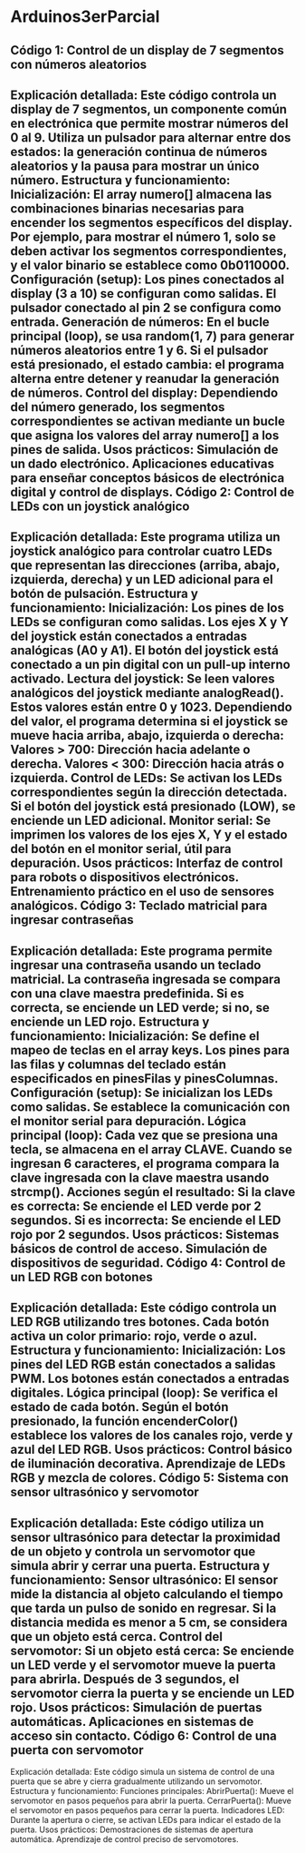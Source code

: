 # Arduinos3erParcial
Código 1: Control de un display de 7 segmentos con números aleatorios
-
Explicación detallada:
Este código controla un display de 7 segmentos, un componente común en electrónica que permite mostrar números del 0 al 9. Utiliza un pulsador para alternar entre dos estados: la generación continua de números aleatorios y la pausa para mostrar un único número.
Estructura y funcionamiento:
Inicialización:
El array numero[] almacena las combinaciones binarias necesarias para encender los segmentos específicos del display. Por ejemplo, para mostrar el número 1, solo se deben activar los segmentos correspondientes, y el valor binario se establece como 0b0110000.
Configuración (setup):
Los pines conectados al display (3 a 10) se configuran como salidas.
El pulsador conectado al pin 2 se configura como entrada.
Generación de números:
En el bucle principal (loop), se usa random(1, 7) para generar números aleatorios entre 1 y 6.
Si el pulsador está presionado, el estado cambia: el programa alterna entre detener y reanudar la generación de números.
Control del display:
Dependiendo del número generado, los segmentos correspondientes se activan mediante un bucle que asigna los valores del array numero[] a los pines de salida.
Usos prácticos:
Simulación de un dado electrónico.
Aplicaciones educativas para enseñar conceptos básicos de electrónica digital y control de displays.
Código 2: Control de LEDs con un joystick analógico
-
Explicación detallada:
Este programa utiliza un joystick analógico para controlar cuatro LEDs que representan las direcciones (arriba, abajo, izquierda, derecha) y un LED adicional para el botón de pulsación.
Estructura y funcionamiento:
Inicialización:
Los pines de los LEDs se configuran como salidas.
Los ejes X y Y del joystick están conectados a entradas analógicas (A0 y A1).
El botón del joystick está conectado a un pin digital con un pull-up interno activado.
Lectura del joystick:
Se leen valores analógicos del joystick mediante analogRead(). Estos valores están entre 0 y 1023.
Dependiendo del valor, el programa determina si el joystick se mueve hacia arriba, abajo, izquierda o derecha:
Valores > 700: Dirección hacia adelante o derecha.
Valores < 300: Dirección hacia atrás o izquierda.
Control de LEDs:
Se activan los LEDs correspondientes según la dirección detectada.
Si el botón del joystick está presionado (LOW), se enciende un LED adicional.
Monitor serial:
Se imprimen los valores de los ejes X, Y y el estado del botón en el monitor serial, útil para depuración.
Usos prácticos:
Interfaz de control para robots o dispositivos electrónicos.
Entrenamiento práctico en el uso de sensores analógicos.
Código 3: Teclado matricial para ingresar contraseñas
-
Explicación detallada:
Este programa permite ingresar una contraseña usando un teclado matricial. La contraseña ingresada se compara con una clave maestra predefinida. Si es correcta, se enciende un LED verde; si no, se enciende un LED rojo.
Estructura y funcionamiento:
Inicialización:
Se define el mapeo de teclas en el array keys.
Los pines para las filas y columnas del teclado están especificados en pinesFilas y pinesColumnas.
Configuración (setup):
Se inicializan los LEDs como salidas.
Se establece la comunicación con el monitor serial para depuración.
Lógica principal (loop):
Cada vez que se presiona una tecla, se almacena en el array CLAVE.
Cuando se ingresan 6 caracteres, el programa compara la clave ingresada con la clave maestra usando strcmp().
Acciones según el resultado:
Si la clave es correcta:
Se enciende el LED verde por 2 segundos.
Si es incorrecta:
Se enciende el LED rojo por 2 segundos.
Usos prácticos:
Sistemas básicos de control de acceso.
Simulación de dispositivos de seguridad.
Código 4: Control de un LED RGB con botones
-
Explicación detallada:
Este código controla un LED RGB utilizando tres botones. Cada botón activa un color primario: rojo, verde o azul.
Estructura y funcionamiento:
Inicialización:
Los pines del LED RGB están conectados a salidas PWM.
Los botones están conectados a entradas digitales.
Lógica principal (loop):
Se verifica el estado de cada botón.
Según el botón presionado, la función encenderColor() establece los valores de los canales rojo, verde y azul del LED RGB.
Usos prácticos:
Control básico de iluminación decorativa.
Aprendizaje de LEDs RGB y mezcla de colores.
Código 5: Sistema con sensor ultrasónico y servomotor
-
Explicación detallada:
Este código utiliza un sensor ultrasónico para detectar la proximidad de un objeto y controla un servomotor que simula abrir y cerrar una puerta.
Estructura y funcionamiento:
Sensor ultrasónico:
El sensor mide la distancia al objeto calculando el tiempo que tarda un pulso de sonido en regresar.
Si la distancia medida es menor a 5 cm, se considera que un objeto está cerca.
Control del servomotor:
Si un objeto está cerca:
Se enciende un LED verde y el servomotor mueve la puerta para abrirla.
Después de 3 segundos, el servomotor cierra la puerta y se enciende un LED rojo.
Usos prácticos:
Simulación de puertas automáticas.
Aplicaciones en sistemas de acceso sin contacto.
Código 6: Control de una puerta con servomotor
-
Explicación detallada:
Este código simula un sistema de control de una puerta que se abre y cierra gradualmente utilizando un servomotor.
Estructura y funcionamiento:
Funciones principales:
AbrirPuerta(): Mueve el servomotor en pasos pequeños para abrir la puerta.
CerrarPuerta(): Mueve el servomotor en pasos pequeños para cerrar la puerta.
Indicadores LED:
Durante la apertura o cierre, se activan LEDs para indicar el estado de la puerta.
Usos prácticos:
Demostraciones de sistemas de apertura automática.
Aprendizaje de control preciso de servomotores.
